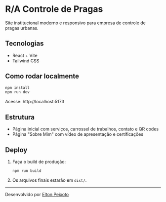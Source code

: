 # R/A Controle de Pragas

Site institucional moderno e responsivo para empresa de controle de pragas urbanas.

## Tecnologias
- React + Vite
- Tailwind CSS

## Como rodar localmente

```bash
npm install
npm run dev
```

Acesse: http://localhost:5173

## Estrutura
- Página inicial com serviços, carrossel de trabalhos, contato e QR codes
- Página "Sobre Mim" com vídeo de apresentação e certificações

## Deploy

1. Faça o build de produção:
   ```bash
   npm run build
   ```
2. Os arquivos finais estarão em `dist/`.

---
Desenvolvido por [Elton Peixoto](https://github.com/elton-peixoto-lu)
